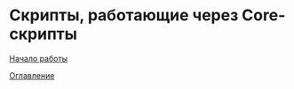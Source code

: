 # Скрипты, работающие через Core-скрипты


[Начало работы](gettingStarted.md)

[Оглавление](../README.md)